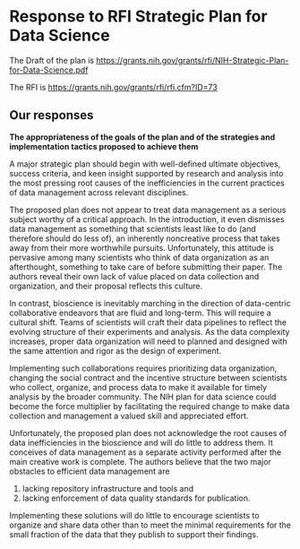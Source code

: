 # Response to RFI Strategic Plan for Data Science

The Draft of the plan is https://grants.nih.gov/grants/rfi/NIH-Strategic-Plan-for-Data-Science.pdf

The RFI is https://grants.nih.gov/grants/rfi/rfi.cfm?ID=73



## Our responses

**The appropriateness of the goals of the plan and of the strategies and implementation tactics proposed to achieve them**

A major strategic plan should begin with well-defined ultimate objectives, success criteria, and keen insight supported by research and analysis into the most pressing root causes of the inefficiencies in the current practices of data management across relevant disciplines. 

The proposed plan does not appear to treat data management as a serious subject worthy of a critical approach.  In the introduction, it even dismisses data management as something that scientists least like to do (and therefore should do less of), an inherently noncreative process that takes away from their more worthwhile pursuits.  Unfortunately, this attitude is pervasive among many scientists who think of data organization as an afterthought, something to take care of before submitting their paper.  The authors reveal their own lack of value placed on data collection and organization, and their proposal reflects this culture. 

In contrast, bioscience is inevitably marching in the direction of data-centric collaborative endeavors that are fluid and long-term.  This will require a cultural shift. Teams of scientists will craft their data pipelines to reflect the evolving structure of their experiments and analysis.  As the data complexity increases, proper data organization will need to planned and designed with the same attention and rigor as the design of experiment.

Implementing such collaborations requires prioritizing data organization, changing the social contract and the incentive structure between scientists who collect, organize, and process data to make it available for timely analysis by the broader community.  The NIH plan for data science could become the force multiplier by facilitating the required change to make data collection and management a valued skill and appreciated effort. 

Unfortunately, the proposed plan does not acknowledge the root causes of data inefficiencies in the bioscience and will do little to address them.  It conceives of data management as a separate activity performed after the main creative work is complete.  The authors believe that the two major obstacles to  efficient data management are 

1. lacking repository infrastructure and tools and 
2. lacking enforcement of data quality standards for publication.  

Implementing these solutions will do little to encourage scientists to organize and share data other than to meet the minimal requirements for the small fraction of the data that they publish to support their findings. 